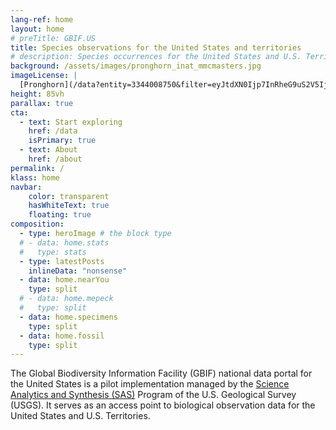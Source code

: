 ```yaml
---
lang-ref: home
layout: home
# preTitle: GBIF.US
title: Species observations for the United States and territories
# description: Species occurrences for the United States and U.S. Territories.
background: /assets/images/pronghorn_inat_mmcmasters.jpg
imageLicense: |
  [Pronghorn](/data?entity=3344008750&filter=eyJtdXN0Ijp7InRheG9uS2V5IjpbMjQ0MDkwMl19fQ%3D%3D&view=TABLE) - photo by mmcmasters via [inaturalist.org](https://www.inaturalist.org/observations/92171021)
height: 85vh
parallax: true
cta:
  - text: Start exploring
    href: /data
    isPrimary: true
  - text: About
    href: /about
permalink: /
klass: home
navbar:
    color: transparent
    hasWhiteText: true
    floating: true
composition:
  - type: heroImage # the block type
  # - data: home.stats
  #   type: stats
  - type: latestPosts
    inlineData: "nonsense"
  - data: home.nearYou
    type: split
  # - data: home.mepeck
  #   type: split
  - data: home.specimens
    type: split
  - data: home.fossil
    type: split
---
```


The Global Biodiversity Information Facility (GBIF) national data portal for the United States is a pilot implementation managed by the [Science Analytics and Synthesis (SAS)](https://www.usgs.gov/core-science-systems/science-analytics-and-synthesis) Program of the U.S. Geological Survey (USGS). It serves as an access point to biological observation data for the United States and U.S. Territories.  
 


